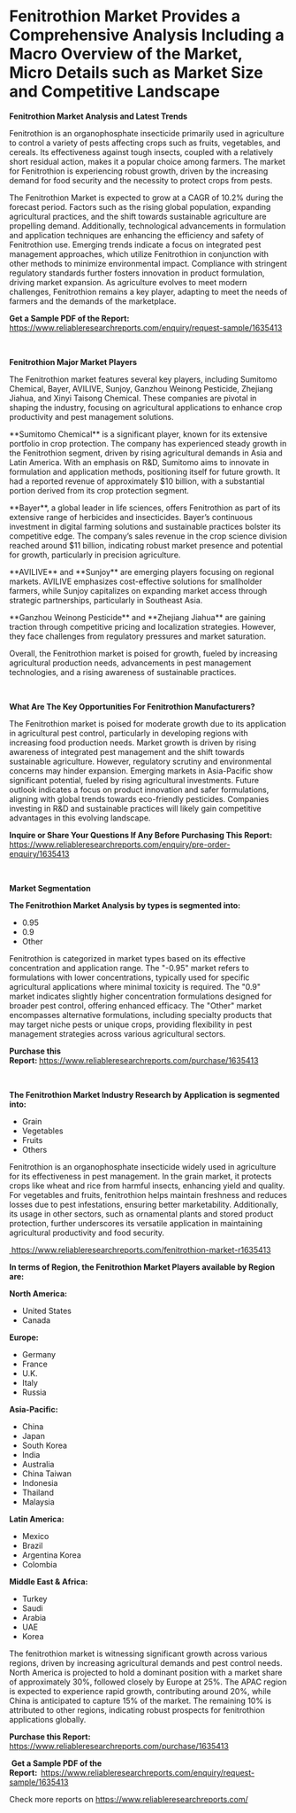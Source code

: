 <p><h1>Fenitrothion Market Provides a Comprehensive Analysis Including a Macro Overview of the Market, Micro Details such as Market Size and Competitive Landscape</h1></p><p><strong>Fenitrothion Market Analysis and Latest Trends</strong></p>
<p><p>Fenitrothion is an organophosphate insecticide primarily used in agriculture to control a variety of pests affecting crops such as fruits, vegetables, and cereals. Its effectiveness against tough insects, coupled with a relatively short residual action, makes it a popular choice among farmers. The market for Fenitrothion is experiencing robust growth, driven by the increasing demand for food security and the necessity to protect crops from pests.</p><p>The Fenitrothion Market is expected to grow at a CAGR of 10.2% during the forecast period. Factors such as the rising global population, expanding agricultural practices, and the shift towards sustainable agriculture are propelling demand. Additionally, technological advancements in formulation and application techniques are enhancing the efficiency and safety of Fenitrothion use. Emerging trends indicate a focus on integrated pest management approaches, which utilize Fenitrothion in conjunction with other methods to minimize environmental impact. Compliance with stringent regulatory standards further fosters innovation in product formulation, driving market expansion. As agriculture evolves to meet modern challenges, Fenitrothion remains a key player, adapting to meet the needs of farmers and the demands of the marketplace.</p></p>
<p><strong>Get a Sample PDF of the Report:&nbsp;</strong> <a href="https://www.reliableresearchreports.com/enquiry/request-sample/1635413?utm_campaign=2743&utm_medium=2&utm_source=Github&utm_content=ia&utm_term=30032025&utm_id=fenitrothion">https://www.reliableresearchreports.com/enquiry/request-sample/1635413</a></p>
<p>&nbsp;</p>
<p><strong>Fenitrothion Major Market Players</strong></p>
<p><p>The Fenitrothion market features several key players, including Sumitomo Chemical, Bayer, AVILIVE, Sunjoy, Ganzhou Weinong Pesticide, Zhejiang Jiahua, and Xinyi Taisong Chemical. These companies are pivotal in shaping the industry, focusing on agricultural applications to enhance crop productivity and pest management solutions.</p><p>**Sumitomo Chemical** is a significant player, known for its extensive portfolio in crop protection. The company has experienced steady growth in the Fenitrothion segment, driven by rising agricultural demands in Asia and Latin America. With an emphasis on R&D, Sumitomo aims to innovate in formulation and application methods, positioning itself for future growth. It had a reported revenue of approximately $10 billion, with a substantial portion derived from its crop protection segment.</p><p>**Bayer**, a global leader in life sciences, offers Fenitrothion as part of its extensive range of herbicides and insecticides. Bayer’s continuous investment in digital farming solutions and sustainable practices bolster its competitive edge. The company’s sales revenue in the crop science division reached around $11 billion, indicating robust market presence and potential for growth, particularly in precision agriculture.</p><p>**AVILIVE** and **Sunjoy** are emerging players focusing on regional markets. AVILIVE emphasizes cost-effective solutions for smallholder farmers, while Sunjoy capitalizes on expanding market access through strategic partnerships, particularly in Southeast Asia. </p><p>**Ganzhou Weinong Pesticide** and **Zhejiang Jiahua** are gaining traction through competitive pricing and localization strategies. However, they face challenges from regulatory pressures and market saturation.</p><p>Overall, the Fenitrothion market is poised for growth, fueled by increasing agricultural production needs, advancements in pest management technologies, and a rising awareness of sustainable practices.</p></p>
<p>&nbsp;</p>
<p><strong>What Are The Key Opportunities For Fenitrothion Manufacturers?</strong></p>
<p><p>The Fenitrothion market is poised for moderate growth due to its application in agricultural pest control, particularly in developing regions with increasing food production needs. Market growth is driven by rising awareness of integrated pest management and the shift towards sustainable agriculture. However, regulatory scrutiny and environmental concerns may hinder expansion. Emerging markets in Asia-Pacific show significant potential, fueled by rising agricultural investments. Future outlook indicates a focus on product innovation and safer formulations, aligning with global trends towards eco-friendly pesticides. Companies investing in R&D and sustainable practices will likely gain competitive advantages in this evolving landscape.</p></p>
<p><strong>Inquire or Share Your Questions If Any Before Purchasing This Report:</strong> <a href="https://www.reliableresearchreports.com/enquiry/pre-order-enquiry/1635413?utm_campaign=2743&utm_medium=2&utm_source=Github&utm_content=ia&utm_term=30032025&utm_id=fenitrothion">https://www.reliableresearchreports.com/enquiry/pre-order-enquiry/1635413</a></p>
<p>&nbsp;</p>
<p><strong>Market Segmentation</strong></p>
<p><strong>The Fenitrothion Market Analysis by types is segmented into:</strong></p>
<p><ul><li>0.95</li><li>0.9</li><li>Other</li></ul></p>
<p><p>Fenitrothion is categorized in market types based on its effective concentration and application range. The "-0.95" market refers to formulations with lower concentrations, typically used for specific agricultural applications where minimal toxicity is required. The "0.9" market indicates slightly higher concentration formulations designed for broader pest control, offering enhanced efficacy. The "Other" market encompasses alternative formulations, including specialty products that may target niche pests or unique crops, providing flexibility in pest management strategies across various agricultural sectors.</p></p>
<p><strong>Purchase this Report:&nbsp;</strong><a href="https://www.reliableresearchreports.com/purchase/1635413?utm_campaign=2743&utm_medium=2&utm_source=Github&utm_content=ia&utm_term=30032025&utm_id=fenitrothion">https://www.reliableresearchreports.com/purchase/1635413</a></p>
<p>&nbsp;</p>
<p><strong>The Fenitrothion Market Industry Research by Application is segmented into:</strong></p>
<p><ul><li>Grain</li><li>Vegetables</li><li>Fruits</li><li>Others</li></ul></p>
<p><p>Fenitrothion is an organophosphate insecticide widely used in agriculture for its effectiveness in pest management. In the grain market, it protects crops like wheat and rice from harmful insects, enhancing yield and quality. For vegetables and fruits, fenitrothion helps maintain freshness and reduces losses due to pest infestations, ensuring better marketability. Additionally, its usage in other sectors, such as ornamental plants and stored product protection, further underscores its versatile application in maintaining agricultural productivity and food security.</p></p>
<p><a href="https://www.reliableresearchreports.com/fenitrothion-market-r1635413?utm_campaign=2743&utm_medium=2&utm_source=Github&utm_content=ia&utm_term=30032025&utm_id=fenitrothion">&nbsp;https://www.reliableresearchreports.com/fenitrothion-market-r1635413</a></p>
<p><strong>In terms of Region, the Fenitrothion Market Players available by Region are:</strong></p>
<p>
    <p> <strong> North America: </strong>
        <ul>
            <li>United States</li>
            <li>Canada</li>
        </ul>
        </p> 
    <p> <strong> Europe: </strong>
        <ul>
            <li>Germany</li>
            <li>France</li>
            <li>U.K.</li>
            <li>Italy</li>
            <li>Russia</li>
        </ul>
        </p> 
    <p> <strong> Asia-Pacific: </strong>
        <ul>
            <li>China</li>
            <li>Japan</li>
            <li>South Korea</li>
            <li>India</li>
            <li>Australia</li>
            <li>China Taiwan</li>
            <li>Indonesia</li>
            <li>Thailand</li>
            <li>Malaysia</li>
        </ul>
        </p> 
    <p> <strong> Latin America: </strong>
        <ul>
            <li>Mexico</li>
            <li>Brazil</li>
            <li>Argentina Korea</li>
            <li>Colombia</li>
        </ul>
        </p> 
    <p> <strong> Middle East & Africa: </strong>
        <ul>
            <li>Turkey</li>
            <li>Saudi</li>
            <li>Arabia</li>
            <li>UAE</li>
            <li>Korea</li>
        </ul>
    </p>
    </p>
<p><p>The fenitrothion market is witnessing significant growth across various regions, driven by increasing agricultural demands and pest control needs. North America is projected to hold a dominant position with a market share of approximately 30%, followed closely by Europe at 25%. The APAC region is expected to experience rapid growth, contributing around 20%, while China is anticipated to capture 15% of the market. The remaining 10% is attributed to other regions, indicating robust prospects for fenitrothion applications globally.</p></p>
<p><strong>Purchase this Report: </strong><a href="https://www.reliableresearchreports.com/purchase/1635413?utm_campaign=2743&utm_medium=2&utm_source=Github&utm_content=ia&utm_term=30032025&utm_id=fenitrothion">https://www.reliableresearchreports.com/purchase/1635413</a></p>
<p>&nbsp;<strong>Get a Sample PDF of the Report:&nbsp;&nbsp;</strong><a href="https://www.reliableresearchreports.com/enquiry/request-sample/1635413?utm_campaign=2743&utm_medium=2&utm_source=Github&utm_content=ia&utm_term=30032025&utm_id=fenitrothion">https://www.reliableresearchreports.com/enquiry/request-sample/1635413</a></p>
<p><strong></strong></p>
<p>Check more reports on <a href="https://www.reliableresearchreports.com/?utm_campaign=2743&utm_medium=2&utm_source=Github&utm_content=ia&utm_term=30032025&utm_id=fenitrothion">https://www.reliableresearchreports.com/</a></p>